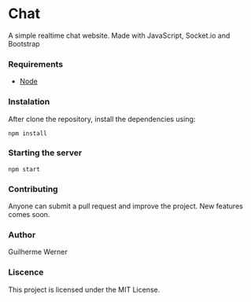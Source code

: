 # Chat

A simple realtime chat website. Made with JavaScript, Socket.io and Bootstrap

### Requirements

- [Node](https://nodejs.org/en/)

### Instalation

After clone the repository, install the dependencies using:

`npm install`

### Starting the server

`npm start`

### Contributing

Anyone can submit a pull request and improve the project. New features comes soon.

### Author

Guilherme Werner

### Liscence

This project is licensed under the MIT License.

